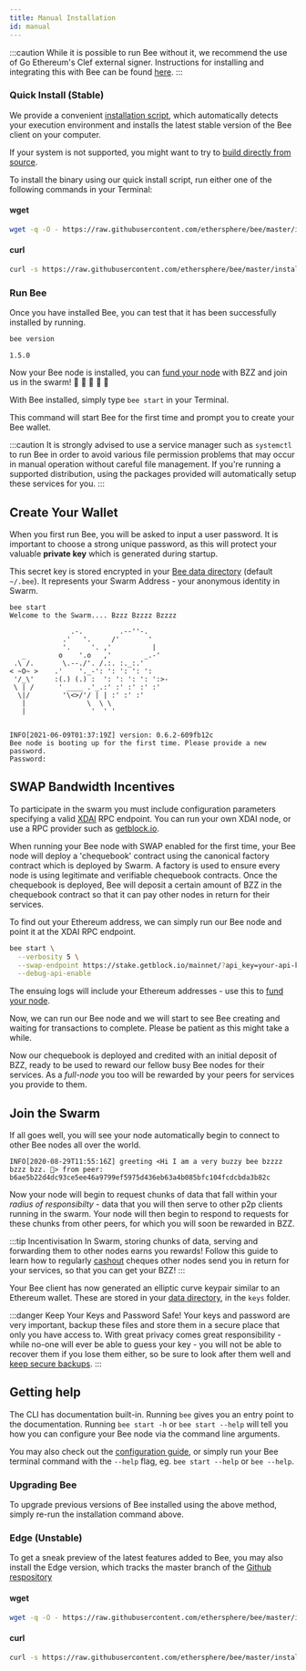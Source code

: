 ```yaml
---
title: Manual Installation
id: manual
---
```


:::caution
While it is possible to run Bee without it, we recommend the use of Go Ethereum's Clef external signer. Instructions for installing and integrating this with Bee can be found [here](/docs/installation/bee-clef).
:::

### Quick Install (Stable)

We provide a convenient [installation script](https://github.com/ethersphere/bee/blob/637b67a8e0a2b15e707f510bb7f49aea4ef6c110/install.sh), which automatically detects your execution environment and installs the latest stable version of the Bee client on your computer.

If your system is not supported, you might want to try to [build directly from source](/docs/installation/build-from-source).

To install the binary using our quick install script, run either one of the following commands in your Terminal:

#### wget

```bash
wget -q -O - https://raw.githubusercontent.com/ethersphere/bee/master/install.sh | TAG=v1.5.0 bash
```

#### curl

```bash
curl -s https://raw.githubusercontent.com/ethersphere/bee/master/install.sh | TAG=v1.5.0 bash
```

### Run Bee

Once you have installed Bee, you can test that it has been successfully installed by running.

```bash
bee version
```

```
1.5.0
```

Now your Bee node is installed, you can [fund your
node](/docs/installation/fund-your-node) with BZZ and join us in the
swarm! 🐝 🐝 🐝 🐝 🐝

With Bee installed, simply type `bee start` in your Terminal.

This command will start Bee for the first time and prompt you to create your Bee wallet.

:::caution
It is strongly advised to use a service manager such as `systemctl` to run Bee in order to avoid various file permission problems that may occur in manual operation without careful file management. If you're running a supported distribution, using the packages provided will automatically setup these services for you.
:::

## Create Your Wallet

When you first run Bee, you will be asked to input a user password. It is important to choose a strong unique password, as this will protect your valuable **private key** which is generated during startup.

This secret key is stored encrypted in your [Bee data
directory](/docs/working-with-bee/configuration#--data-dir) (default
`~/.bee`). It represents your Swarm Address - your anonymous identity
in Swarm.

```
bee start
Welcome to the Swarm.... Bzzz Bzzzz Bzzzz

               .-.         .--''-.
             .'   '.     /'       '
             '.     '. ,'          |
   _        o    '.o   ,'        _.-'
 .\ /.       \.--./'. /.:. :._:.'
< ~O~ >    .'    '._-': ': ': ': ':
 '/_\'     :(.) (.) :  ': ': ': ': ':>-
 \ | /      ' ____ .'_.:' :' :' :' :'
  \|/        '\<>/'/ | | :' :' :'
   |               \  \ \
   |                '  ' '


INFO[2021-06-09T01:37:19Z] version: 0.6.2-609fb12c
Bee node is booting up for the first time. Please provide a new password.
Password:
```

## SWAP Bandwidth Incentives

To participate in the swarm you must include configuration parameters specifying a valid [XDAI](https://www.xdaichain.com/) RPC endpoint. You can run your own XDAI node, or use a RPC provider such as [getblock.io](https://getblock.io/).

When running your Bee node with SWAP enabled for the first time, your Bee node will deploy a 'chequebook' contract using the canonical factory contract which is deployed by Swarm. A factory is used to ensure every node is using legitimate and verifiable chequebook contracts. Once the chequebook is deployed, Bee will deposit a certain amount of BZZ in the chequebook contract so that it can pay other nodes in return for their services.

To find out your Ethereum address, we can simply run our Bee node and point it at the XDAI RPC endpoint.

```bash
bee start \
  --verbosity 5 \
  --swap-endpoint https://stake.getblock.io/mainnet/?api_key=your-api-key \
  --debug-api-enable
```

The ensuing logs will include your Ethereum addresses - use this to
[fund your node](/docs/installation/fund-your-node).

Now, we can run our Bee node and we will start to see Bee creating and waiting for transactions to complete. Please be patient as this might take a while.

Now our chequebook is deployed and credited with an initial deposit of
BZZ, ready to be used to reward our fellow busy Bee nodes for their
services. As a _full-node_ you too will be rewarded by your peers for
services you provide to them.

## Join the Swarm

If all goes well, you will see your node automatically begin to connect to other Bee nodes all over the world.

```
INFO[2020-08-29T11:55:16Z] greeting <Hi I am a very buzzy bee bzzzz bzzz bzz. 🐝> from peer: b6ae5b22d4dc93ce5ee46a9799ef5975d436eb63a4b085bfc104fcdcbda3b82c
```

Now your node will begin to request chunks of data that fall within
your _radius of responsibilty_ - data that you will then serve to
other p2p clients running in the swarm. Your node will then begin to
respond to requests for these chunks from other peers, for which you
will soon be rewarded in BZZ.

:::tip Incentivisation
In Swarm, storing chunks of data, serving and forwarding them to other nodes earns you rewards! Follow this guide to learn how to regularly [cashout](/docs/working-with-bee/cashing-out) cheques other nodes send you in return for your services, so that you can get your BZZ!
:::

Your Bee client has now generated an elliptic curve keypair similar to an Ethereum wallet. These are stored in your [data directory](/docs/working-with-bee/configuration), in the `keys` folder.

:::danger Keep Your Keys and Password Safe!
Your keys and password are very important, backup these files and
store them in a secure place that only you have access to. With great
privacy comes great responsibility - while no-one will ever be able to
guess your key - you will not be able to recover them if you lose them
either, so be sure to look after them well and [keep secure
backups](/docs/working-with-bee/backups).
:::

## Getting help

The CLI has documentation built-in. Running `bee` gives you an entry point to the documentation. Running `bee start -h` or `bee start --help` will tell you how you can configure your Bee node via the command line arguments.

You may also check out the [configuration guide](/docs/working-with-bee/configuration), or simply run your Bee terminal command with the `--help` flag, eg. `bee start --help` or `bee --help`.

### Upgrading Bee

To upgrade previous versions of Bee installed using the above method, simply re-run the installation command above.

### Edge (Unstable)

To get a sneak preview of the latest features added to Bee, you may also install the Edge version, which tracks the master branch of the [Github respository](https://github.com/ethersphere/bee)

#### wget

```bash
wget -q -O - https://raw.githubusercontent.com/ethersphere/bee/master/install.sh | bash
```

#### curl

```bash
curl -s https://raw.githubusercontent.com/ethersphere/bee/master/install.sh | bash
```
